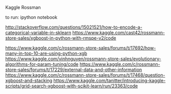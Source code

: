 Kaggle Rossman

to run:
ipython notebook


http://stackoverflow.com/questions/15021521/how-to-encode-a-categorical-variable-in-sklearn
https://www.kaggle.com/cast42/rossmann-store-sales/xgboost-in-python-with-rmspe-v2/code

https://www.kaggle.com/c/rossmann-store-sales/forums/t/17692/how-many-in-top-10-are-using-python-xgb
https://www.kaggle.com/vinhnguyen/rossmann-store-sales/evolutionary-algorithms-for-param-tuning/code
https://www.kaggle.com/c/rossmann-store-sales/forums/t/17229/external-data-and-other-information
https://www.kaggle.com/c/rossmann-store-sales/forums/t/17468/question-xgboost-and-stacking
https://www.kaggle.com/tanitter/introducing-kaggle-scripts/grid-search-xgboost-with-scikit-learn/run/23363/code

